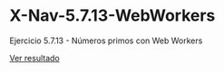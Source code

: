 # X-Nav-5.7.13-WebWorkers
Ejercicio 5.7.13 - Números primos con Web Workers

[Ver resultado]('https://damapin.github.io/X-Nav-5.7.13-WebWorkers/webworkers.html')
